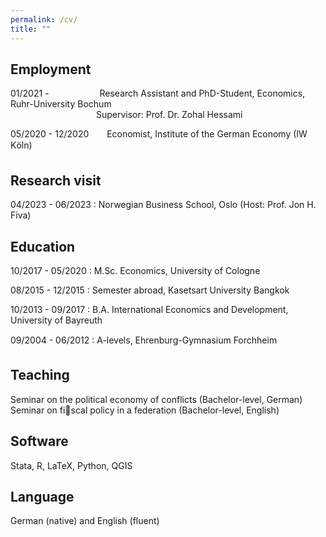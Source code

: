 ```yaml
---
permalink: /cv/
title: ""
---
```


## Employment
01/2021 - &ensp;&ensp;&ensp;&ensp;&ensp;&ensp;&ensp;&ensp;&ensp;&ensp;&ensp;Research Assistant and PhD-Student, Economics, Ruhr-University Bochum  
&ensp;&ensp;&ensp;&ensp;&ensp;&ensp;&ensp;&ensp;&ensp;&ensp;&ensp;&ensp;&ensp;&ensp;&ensp;&ensp;&ensp;&ensp;&ensp; Supervisor: Prof. Dr. Zohal Hessami

05/2020 - 12/2020 &ensp;&ensp;&ensp; Economist, Institute of the German Economy (IW Köln)

## Research visit
04/2023 - 06/2023
:   Norwegian Business School, Oslo (Host: Prof. Jon H. Fiva)

## Education 
10/2017 - 05/2020
:   M.Sc. Economics, University of Cologne 

08/2015 - 12/2015
:   Semester abroad, Kasetsart University Bangkok

10/2013 - 09/2017
:   B.A. International Economics and Development, University of Bayreuth

09/2004 - 06/2012
:   A-levels, Ehrenburg-Gymnasium Forchheim

## Teaching 
Seminar on the political economy of conflicts (Bachelor-level, German)  
Seminar on fiscal policy in a federation (Bachelor-level, English)  

## Software 
Stata, R, LaTeX, Python, QGIS

## Language
German (native) and English (fluent)
